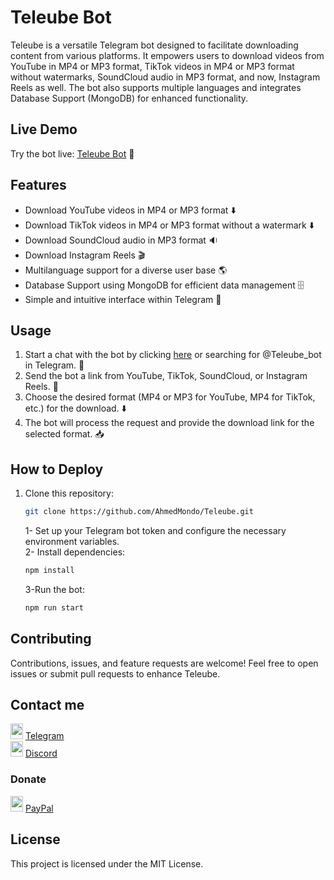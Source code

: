 # Teleube Bot
Teleube is a versatile Telegram bot designed to facilitate downloading content from various platforms. It empowers users to download videos from YouTube in MP4 or MP3 format, TikTok videos in MP4 or MP3 format without watermarks, SoundCloud audio in MP3 format, and now, Instagram Reels as well. The bot also supports multiple languages and integrates Database Support (MongoDB) for enhanced functionality.
## Live Demo

Try the bot live: [Teleube Bot](https://t.me/Teleube_bot) :rocket:

## Features

- Download YouTube videos in MP4 or MP3 format :arrow_down:
- Download TikTok videos in MP4 or MP3 format without a watermark :arrow_down:
- Download SoundCloud audio in MP3 format :sound:
- Download Instagram Reels :clapper:
- Multilanguage support for a diverse user base :earth_americas:
- Database Support using MongoDB for efficient data management :file_cabinet:
- Simple and intuitive interface within Telegram :speech_balloon:

## Usage

1. Start a chat with the bot by clicking [here](https://t.me/Teleube_bot) or searching for @Teleube_bot in Telegram. :speech_balloon:
2. Send the bot a link from YouTube, TikTok, SoundCloud, or Instagram Reels. :link:
3. Choose the desired format (MP4 or MP3 for YouTube, MP4 for TikTok, etc.) for the download. :arrow_down:
4. The bot will process the request and provide the download link for the selected format. :inbox_tray:

## How to Deploy

1. Clone this repository:

   ```bash
   git clone https://github.com/AhmedMondo/Teleube.git
   ```

   1- Set up your Telegram bot token and configure the necessary environment variables.\
   2- Install dependencies:


   ```js
   npm install
   ```
   3-Run the bot:
   ```js
   npm run start
   ```

## Contributing
Contributions, issues, and feature requests are welcome! Feel free to open issues or submit pull requests to enhance Teleube.

## Contact me
<img src="https://w7.pngwing.com/pngs/419/837/png-transparent-telegram-icon-telegram-logo-computer-icons-telegram-blue-angle-triangle-thumbnail.png" width="20" height="25"> [Telegram](https://t.me/Ahmed_Mondo)\
<img src="https://w7.pngwing.com/pngs/842/992/png-transparent-discord-computer-servers-teamspeak-discord-icon-video-game-smiley-online-chat-thumbnail.png" width="20" height="25"> [Discord](https://discord.com/users/583428943378513940)

### Donate
<img src="https://w7.pngwing.com/pngs/803/833/png-transparent-logo-paypal-computer-icons-paypal-blue-angle-logo-thumbnail.png" width="20" height="25"> [PayPal](https://paypal.me/mondo288)
## License

This project is licensed under the MIT License.
